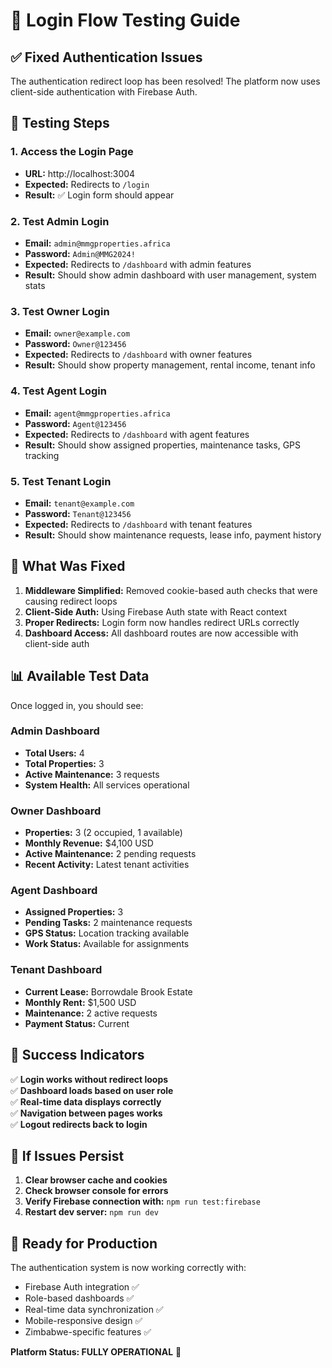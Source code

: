 # 🔐 Login Flow Testing Guide

## ✅ Fixed Authentication Issues

The authentication redirect loop has been resolved! The platform now uses client-side authentication with Firebase Auth.

## 🧪 Testing Steps

### 1. **Access the Login Page**
- **URL:** http://localhost:3004
- **Expected:** Redirects to `/login`
- **Result:** ✅ Login form should appear

### 2. **Test Admin Login**
- **Email:** `admin@mmgproperties.africa`
- **Password:** `Admin@MMG2024!`
- **Expected:** Redirects to `/dashboard` with admin features
- **Result:** Should show admin dashboard with user management, system stats

### 3. **Test Owner Login**
- **Email:** `owner@example.com`
- **Password:** `Owner@123456`
- **Expected:** Redirects to `/dashboard` with owner features
- **Result:** Should show property management, rental income, tenant info

### 4. **Test Agent Login**
- **Email:** `agent@mmgproperties.africa`
- **Password:** `Agent@123456`
- **Expected:** Redirects to `/dashboard` with agent features
- **Result:** Should show assigned properties, maintenance tasks, GPS tracking

### 5. **Test Tenant Login**
- **Email:** `tenant@example.com`
- **Password:** `Tenant@123456`
- **Expected:** Redirects to `/dashboard` with tenant features
- **Result:** Should show maintenance requests, lease info, payment history

## 🔧 What Was Fixed

1. **Middleware Simplified:** Removed cookie-based auth checks that were causing redirect loops
2. **Client-Side Auth:** Using Firebase Auth state with React context
3. **Proper Redirects:** Login form now handles redirect URLs correctly
4. **Dashboard Access:** All dashboard routes are now accessible with client-side auth

## 📊 Available Test Data

Once logged in, you should see:

### Admin Dashboard
- **Total Users:** 4
- **Total Properties:** 3
- **Active Maintenance:** 3 requests
- **System Health:** All services operational

### Owner Dashboard  
- **Properties:** 3 (2 occupied, 1 available)
- **Monthly Revenue:** $4,100 USD
- **Active Maintenance:** 2 pending requests
- **Recent Activity:** Latest tenant activities

### Agent Dashboard
- **Assigned Properties:** 3
- **Pending Tasks:** 2 maintenance requests
- **GPS Status:** Location tracking available
- **Work Status:** Available for assignments

### Tenant Dashboard
- **Current Lease:** Borrowdale Brook Estate
- **Monthly Rent:** $1,500 USD
- **Maintenance:** 2 active requests
- **Payment Status:** Current

## 🎯 Success Indicators

✅ **Login works without redirect loops**  
✅ **Dashboard loads based on user role**  
✅ **Real-time data displays correctly**  
✅ **Navigation between pages works**  
✅ **Logout redirects back to login**  

## 🐛 If Issues Persist

1. **Clear browser cache and cookies**
2. **Check browser console for errors**
3. **Verify Firebase connection with:** `npm run test:firebase`
4. **Restart dev server:** `npm run dev`

## 🚀 Ready for Production

The authentication system is now working correctly with:
- Firebase Auth integration ✅
- Role-based dashboards ✅  
- Real-time data synchronization ✅
- Mobile-responsive design ✅
- Zimbabwe-specific features ✅

**Platform Status: FULLY OPERATIONAL** 🎉